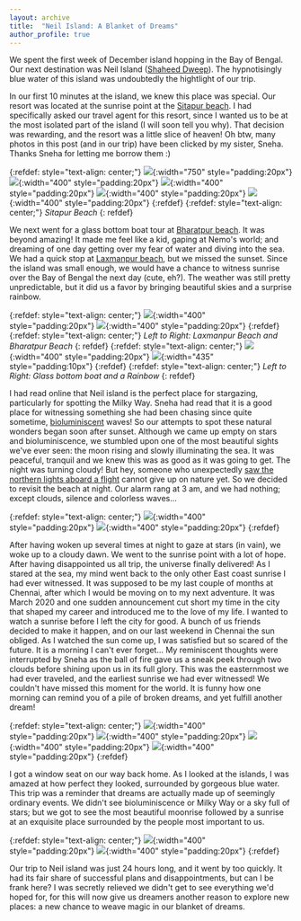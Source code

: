 ```yaml
---
layout: archive
title:  "Neil Island: A Blanket of Dreams"
author_profile: true
---
```


We spent the first week of December island hopping in the Bay of Bengal. Our next destination was Neil Island ([Shaheed Dweep](https://en.wikipedia.org/wiki/Neil_Island)). The hypnotisingly blue water of this island was undoubtedly the hightlight of our trip. 

In our first 10 minutes at the island, we knew this place was special. Our resort was located at the sunrise point at the [Sitapur beach](https://www.eternalandamans.com/neil-island/sitapur-beach). I had specifically asked our travel agent for this resort, since I wanted us to be at the most isolated part of the island (I will soon tell you why). That decision was rewarding, and the resort was a little slice of heaven! Oh btw, many photos in this post (and in our trip) have been clicked by my sister, Sneha. Thanks Sneha for letting me borrow them :)

{:refdef: style="text-align: center;"}
![](/images/Neil14.jpg){:width="750" style="padding:20px"}
![](/images/Neil3.jpg){:width="400" style="padding:20px"}
![](/images/Neil4.jpg){:width="400" style="padding:20px"}
![](/images/Neil1.jpg){:width="400" style="padding:20px"}
![](/images/Neil2.jpg){:width="400" style="padding:20px"}
{:refdef}
{:refdef: style="text-align: center;"}
*Sitapur Beach*
{: refdef}

We next went for a glass bottom boat tour at [Bharatpur beach](https://www.eternalandamans.com/neil-island/bharatpur-beach). It was beyond amazing! It made me feel like a kid, gaping at Nemo's world; and dreaming of one day getting over my fear of water and diving into the sea. We had a quick stop at [Laxmanpur beach](https://www.eternalandamans.com/neil-island/laxmanpur-beach), but we missed the sunset. Since the island was small enough, we would have a chance to witness sunrise over the Bay of Bengal the next day (cute, eh?). The weather was still pretty unpredictable, but it did us a favor by bringing beautiful skies and a surprise rainbow.

{:refdef: style="text-align: center;"}
![](/images/Neil16.jpg){:width="400" style="padding:20px"} 
![](/images/Neil17.jpg){:width="400" style="padding:20px"}
{:refdef}
{:refdef: style="text-align: center;"}
*Left to Right: Laxmanpur Beach and Bharatpur Beach*
{: refdef}
{:refdef: style="text-align: center;"}
![](/images/Neil15.jpg){:width="400" style="padding:20px"} 
![](/images/Neil5.jpg){:width="435" style="padding:10px"}
{:refdef}
{:refdef: style="text-align: center;"}
*Left to Right: Glass bottom boat and a Rainbow*
{: refdef}

I had read online that Neil island is the perfect place for stargazing, particularly for spotting the Milky Way. Sneha had read that it is a good place for witnessing something she had been chasing since quite sometime, [bioluminiscent](https://en.wikipedia.org/wiki/Bioluminescence) waves! So our attempts to spot these natural wonders began soon after sunset. Although we came up empty on stars and bioluminiscence, we stumbled upon one of the most beautiful sights we've ever seen: the moon rising and slowly illuminating the sea. It was peaceful, tranquil and we knew this was as good as it was going to get. The night was turning cloudy! But hey, someone who unexpectedly [saw the northern lights aboard a flight](https://mugdhak30.github.io/Northern-California-Experiences/) cannot give up on nature yet. So we decided to revisit the beach at night. Our alarm rang at 3 am, and we had nothing; except clouds, silence and colorless waves...

{:refdef: style="text-align: center;"}
![](/images/Neil6.jpg){:width="400" style="padding:20px"}
![](/images/Neil7.jpg){:width="400" style="padding:20px"}
{:refdef}

After having woken up several times at night to gaze at stars (in vain), we woke up to a cloudy dawn. We went to the sunrise point with a lot of hope. After having disappointed us all trip, the universe finally delivered! As I stared at the sea, my mind went back to the only other East coast sunrise I had ever witnessed. It was supposed to be my last couple of months at Chennai, after which I would be moving on to my next adventure. It was March 2020 and one sudden announcement cut short my time in the city that shaped my career and introduced me to the love of my life. I wanted to watch a sunrise before I left the city for good. A bunch of us friends decided to make it happen, and on our last weekend in Chennai the sun obliged. As I watched the sun come up, I was satisfied but so scared of the future. It is a morning I can't ever forget... My reminiscent thoughts were interrupted by Sneha as the ball of fire gave us a sneak peek through two clouds before shining upon us in its full glory. This was the easternmost we had ever traveled, and the earliest sunrise we had ever witnessed! We couldn't have missed this moment for the world. It is funny how one morning can remind you of a pile of broken dreams, and yet fulfill another dream!

{:refdef: style="text-align: center;"}
![](/images/Neil8.jpg){:width="400" style="padding:20px"}
![](/images/Neil9.jpg){:width="400" style="padding:20px"}
![](/images/Neil10.jpg){:width="400" style="padding:20px"}
![](/images/Neil11.jpg){:width="400" style="padding:20px"}
{:refdef}

I got a window seat on our way back home. As I looked at the islands, I was amazed at how perfect they looked, surrounded by gorgeous blue water. This trip was a reminder that dreams are actually made up of seemingly ordinary events. We didn't see bioluminiscence or Milky Way or a sky full of stars; but we got to see the most beautiful moonrise followed by a sunrise at an exquisite place surrounded by the people most important to us. 

{:refdef: style="text-align: center;"}
![](/images/Neil12.jpg){:width="400" style="padding:20px"}
![](/images/Neil13.jpg){:width="400" style="padding:20px"}
{:refdef}

Our trip to Neil island was just 24 hours long, and it went by too quickly. It had its fair share of successful plans and disappointments, but can I be frank here? I was secretly relieved we didn't get to see everything we'd hoped for, for this will now give us dreamers another reason to explore new places: a new chance to weave magic in our blanket of dreams. 